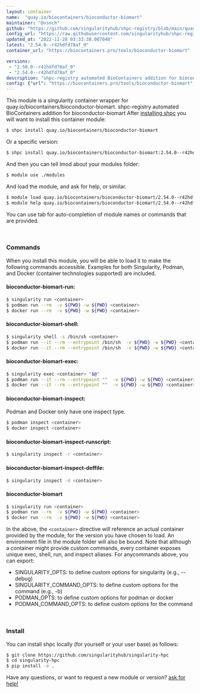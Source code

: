 ```yaml
---
layout: container
name:  "quay.io/biocontainers/bioconductor-biomart"
maintainer: "@vsoch"
github: "https://github.com/singularityhub/shpc-registry/blob/main/quay.io/biocontainers/bioconductor-biomart/container.yaml"
config_url: "https://raw.githubusercontent.com/singularityhub/shpc-registry/main/quay.io/biocontainers/bioconductor-biomart/container.yaml"
updated_at: "2022-11-28 03:33:38.007048"
latest: "2.54.0--r42hdfd78af_0"
container_url: "https://biocontainers.pro/tools/bioconductor-biomart"

versions:
 - "2.50.0--r41hdfd78af_0"
 - "2.54.0--r42hdfd78af_0"
description: "shpc-registry automated BioContainers addition for bioconductor-biomart"
config: {"url": "https://biocontainers.pro/tools/bioconductor-biomart", "maintainer": "@vsoch", "description": "shpc-registry automated BioContainers addition for bioconductor-biomart", "latest": {"2.54.0--r42hdfd78af_0": "sha256:7e7f694afbfb2c926d2482e8c4d3c6a5cc3b1e39db36d1c4376a51e4bd538168"}, "tags": {"2.50.0--r41hdfd78af_0": "sha256:d8902dcd51bb7a7c86f7690660002569016dde35c8ec777185c00aa8f1a50e93", "2.54.0--r42hdfd78af_0": "sha256:7e7f694afbfb2c926d2482e8c4d3c6a5cc3b1e39db36d1c4376a51e4bd538168"}, "docker": "quay.io/biocontainers/bioconductor-biomart"}
---
```


This module is a singularity container wrapper for quay.io/biocontainers/bioconductor-biomart.
shpc-registry automated BioContainers addition for bioconductor-biomart
After [installing shpc](#install) you will want to install this container module:


```bash
$ shpc install quay.io/biocontainers/bioconductor-biomart
```

Or a specific version:

```bash
$ shpc install quay.io/biocontainers/bioconductor-biomart:2.54.0--r42hdfd78af_0
```

And then you can tell lmod about your modules folder:

```bash
$ module use ./modules
```

And load the module, and ask for help, or similar.

```bash
$ module load quay.io/biocontainers/bioconductor-biomart/2.54.0--r42hdfd78af_0
$ module help quay.io/biocontainers/bioconductor-biomart/2.54.0--r42hdfd78af_0
```

You can use tab for auto-completion of module names or commands that are provided.

<br>

### Commands

When you install this module, you will be able to load it to make the following commands accessible.
Examples for both Singularity, Podman, and Docker (container technologies supported) are included.

#### bioconductor-biomart-run:

```bash
$ singularity run <container>
$ podman run --rm  -v ${PWD} -w ${PWD} <container>
$ docker run --rm  -v ${PWD} -w ${PWD} <container>
```

#### bioconductor-biomart-shell:

```bash
$ singularity shell -s /bin/sh <container>
$ podman run --it --rm --entrypoint /bin/sh  -v ${PWD} -w ${PWD} <container>
$ docker run --it --rm --entrypoint /bin/sh  -v ${PWD} -w ${PWD} <container>
```

#### bioconductor-biomart-exec:

```bash
$ singularity exec <container> "$@"
$ podman run --it --rm --entrypoint ""  -v ${PWD} -w ${PWD} <container> "$@"
$ docker run --it --rm --entrypoint ""  -v ${PWD} -w ${PWD} <container> "$@"
```

#### bioconductor-biomart-inspect:

Podman and Docker only have one inspect type.

```bash
$ podman inspect <container>
$ docker inspect <container>
```

#### bioconductor-biomart-inspect-runscript:

```bash
$ singularity inspect -r <container>
```

#### bioconductor-biomart-inspect-deffile:

```bash
$ singularity inspect -d <container>
```



#### bioconductor-biomart

```bash
$ singularity run <container>
$ podman run --rm  -v ${PWD} -w ${PWD} <container>
$ docker run --rm  -v ${PWD} -w ${PWD} <container>
```


In the above, the `<container>` directive will reference an actual container provided
by the module, for the version you have chosen to load. An environment file in the
module folder will also be bound. Note that although a container
might provide custom commands, every container exposes unique exec, shell, run, and
inspect aliases. For anycommands above, you can export:

 - SINGULARITY_OPTS: to define custom options for singularity (e.g., --debug)
 - SINGULARITY_COMMAND_OPTS: to define custom options for the command (e.g., -b)
 - PODMAN_OPTS: to define custom options for podman or docker
 - PODMAN_COMMAND_OPTS: to define custom options for the command

<br>

### Install

You can install shpc locally (for yourself or your user base) as follows:

```bash
$ git clone https://github.com/singularityhub/singularity-hpc
$ cd singularity-hpc
$ pip install -e .
```

Have any questions, or want to request a new module or version? [ask for help!](https://github.com/singularityhub/singularity-hpc/issues)